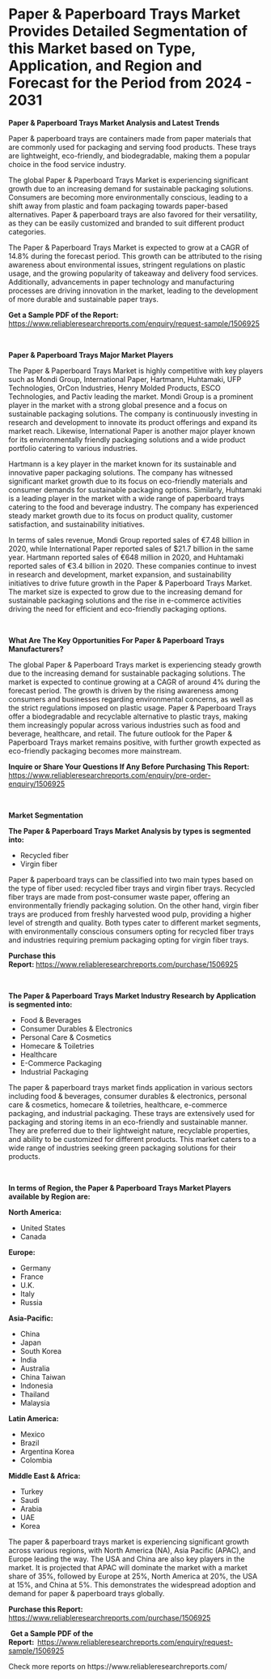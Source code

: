 <p><h1>Paper & Paperboard Trays Market Provides Detailed Segmentation of this Market based on Type, Application, and Region and Forecast for the Period from 2024 - 2031</h1></p><p><strong>Paper & Paperboard Trays Market Analysis and Latest Trends</strong></p>
<p><p>Paper & paperboard trays are containers made from paper materials that are commonly used for packaging and serving food products. These trays are lightweight, eco-friendly, and biodegradable, making them a popular choice in the food service industry.</p><p>The global Paper & Paperboard Trays Market is experiencing significant growth due to an increasing demand for sustainable packaging solutions. Consumers are becoming more environmentally conscious, leading to a shift away from plastic and foam packaging towards paper-based alternatives. Paper & paperboard trays are also favored for their versatility, as they can be easily customized and branded to suit different product categories.</p><p>The Paper & Paperboard Trays Market is expected to grow at a CAGR of 14.8% during the forecast period. This growth can be attributed to the rising awareness about environmental issues, stringent regulations on plastic usage, and the growing popularity of takeaway and delivery food services. Additionally, advancements in paper technology and manufacturing processes are driving innovation in the market, leading to the development of more durable and sustainable paper trays.</p></p>
<p><strong>Get a Sample PDF of the Report:&nbsp;</strong> <a href="https://www.reliableresearchreports.com/enquiry/request-sample/1506925">https://www.reliableresearchreports.com/enquiry/request-sample/1506925</a></p>
<p>&nbsp;</p>
<p><strong>Paper & Paperboard Trays Major Market Players</strong></p>
<p><p>The Paper & Paperboard Trays Market is highly competitive with key players such as Mondi Group, International Paper, Hartmann, Huhtamaki, UFP Technologies, OrCon Industries, Henry Molded Products, ESCO Technologies, and Pactiv leading the market. Mondi Group is a prominent player in the market with a strong global presence and a focus on sustainable packaging solutions. The company is continuously investing in research and development to innovate its product offerings and expand its market reach. Likewise, International Paper is another major player known for its environmentally friendly packaging solutions and a wide product portfolio catering to various industries.</p><p>Hartmann is a key player in the market known for its sustainable and innovative paper packaging solutions. The company has witnessed significant market growth due to its focus on eco-friendly materials and consumer demands for sustainable packaging options. Similarly, Huhtamaki is a leading player in the market with a wide range of paperboard trays catering to the food and beverage industry. The company has experienced steady market growth due to its focus on product quality, customer satisfaction, and sustainability initiatives.</p><p>In terms of sales revenue, Mondi Group reported sales of €7.48 billion in 2020, while International Paper reported sales of $21.7 billion in the same year. Hartmann reported sales of €648 million in 2020, and Huhtamaki reported sales of €3.4 billion in 2020. These companies continue to invest in research and development, market expansion, and sustainability initiatives to drive future growth in the Paper & Paperboard Trays Market. The market size is expected to grow due to the increasing demand for sustainable packaging solutions and the rise in e-commerce activities driving the need for efficient and eco-friendly packaging options.</p></p>
<p>&nbsp;</p>
<p><strong>What Are The Key Opportunities For Paper & Paperboard Trays Manufacturers?</strong></p>
<p><p>The global Paper & Paperboard Trays market is experiencing steady growth due to the increasing demand for sustainable packaging solutions. The market is expected to continue growing at a CAGR of around 4% during the forecast period. The growth is driven by the rising awareness among consumers and businesses regarding environmental concerns, as well as the strict regulations imposed on plastic usage. Paper & Paperboard Trays offer a biodegradable and recyclable alternative to plastic trays, making them increasingly popular across various industries such as food and beverage, healthcare, and retail. The future outlook for the Paper & Paperboard Trays market remains positive, with further growth expected as eco-friendly packaging becomes more mainstream.</p></p>
<p><strong>Inquire or Share Your Questions If Any Before Purchasing This Report:</strong> <a href="https://www.reliableresearchreports.com/enquiry/pre-order-enquiry/1506925">https://www.reliableresearchreports.com/enquiry/pre-order-enquiry/1506925</a></p>
<p>&nbsp;</p>
<p><strong>Market Segmentation</strong></p>
<p><strong>The Paper & Paperboard Trays Market Analysis by types is segmented into:</strong></p>
<p><ul><li>Recycled fiber</li><li>Virgin fiber</li></ul></p>
<p><p>Paper & paperboard trays can be classified into two main types based on the type of fiber used: recycled fiber trays and virgin fiber trays. Recycled fiber trays are made from post-consumer waste paper, offering an environmentally friendly packaging solution. On the other hand, virgin fiber trays are produced from freshly harvested wood pulp, providing a higher level of strength and quality. Both types cater to different market segments, with environmentally conscious consumers opting for recycled fiber trays and industries requiring premium packaging opting for virgin fiber trays.</p></p>
<p><strong>Purchase this Report:&nbsp;</strong><a href="https://www.reliableresearchreports.com/purchase/1506925">https://www.reliableresearchreports.com/purchase/1506925</a></p>
<p>&nbsp;</p>
<p><strong>The Paper & Paperboard Trays Market Industry Research by Application is segmented into:</strong></p>
<p><ul><li>Food & Beverages</li><li>Consumer Durables & Electronics</li><li>Personal Care & Cosmetics</li><li>Homecare & Toiletries</li><li>Healthcare</li><li>E-Commerce Packaging</li><li>Industrial Packaging</li></ul></p>
<p><p>The paper & paperboard trays market finds application in various sectors including food & beverages, consumer durables & electronics, personal care & cosmetics, homecare & toiletries, healthcare, e-commerce packaging, and industrial packaging. These trays are extensively used for packaging and storing items in an eco-friendly and sustainable manner. They are preferred due to their lightweight nature, recyclable properties, and ability to be customized for different products. This market caters to a wide range of industries seeking green packaging solutions for their products.</p></p>
<p>&nbsp;</p>
<p><strong>In terms of Region, the Paper & Paperboard Trays Market Players available by Region are:</strong></p>
<p>
    <p> <strong> North America: </strong>
        <ul>
            <li>United States</li>
            <li>Canada</li>
        </ul>
        </p> 
    <p> <strong> Europe: </strong>
        <ul>
            <li>Germany</li>
            <li>France</li>
            <li>U.K.</li>
            <li>Italy</li>
            <li>Russia</li>
        </ul>
        </p> 
    <p> <strong> Asia-Pacific: </strong>
        <ul>
            <li>China</li>
            <li>Japan</li>
            <li>South Korea</li>
            <li>India</li>
            <li>Australia</li>
            <li>China Taiwan</li>
            <li>Indonesia</li>
            <li>Thailand</li>
            <li>Malaysia</li>
        </ul>
        </p> 
    <p> <strong> Latin America: </strong>
        <ul>
            <li>Mexico</li>
            <li>Brazil</li>
            <li>Argentina Korea</li>
            <li>Colombia</li>
        </ul>
        </p> 
    <p> <strong> Middle East & Africa: </strong>
        <ul>
            <li>Turkey</li>
            <li>Saudi</li>
            <li>Arabia</li>
            <li>UAE</li>
            <li>Korea</li>
        </ul>
    </p>
    </p>
<p><p>The paper & paperboard trays market is experiencing significant growth across various regions, with North America (NA), Asia Pacific (APAC), and Europe leading the way. The USA and China are also key players in the market. It is projected that APAC will dominate the market with a market share of 35%, followed by Europe at 25%, North America at 20%, the USA at 15%, and China at 5%. This demonstrates the widespread adoption and demand for paper & paperboard trays globally.</p></p>
<p><strong>Purchase this Report: </strong><a href="https://www.reliableresearchreports.com/purchase/1506925">https://www.reliableresearchreports.com/purchase/1506925</a></p>
<p>&nbsp;<strong>Get a Sample PDF of the Report:&nbsp;&nbsp;</strong><a href="https://www.reliableresearchreports.com/enquiry/request-sample/1506925">https://www.reliableresearchreports.com/enquiry/request-sample/1506925</a></p>
<p><strong></strong></p>
<p>Check more reports on https://www.reliableresearchreports.com/</p>